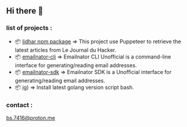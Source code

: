 ## Hi there 👋

### list of projects :
- 📦 [ljdhar npm package](https://github.com/ethicalhcb/ljdhar) => This project use Puppeteer to retrieve the latest articles from Le Journal du Hacker.
- 📦 [emailnator-cli](https://github.com/ethicalhcb/emailnator-cli) => Emailnator CLI Unofficial is a command-line interface for generating/reading email addresses.
- 📦 [emailnator-sdk](https://github.com/ethicalhcb/emailnator-sdk) => Emailnator SDK is a Unofficial interface for generating/reading email addresses.
- 📦 [ig](https://github.com/ethicalhcb/ig)) => Install latest golang version script bash.

### contact :

bs.7416@proton.me

